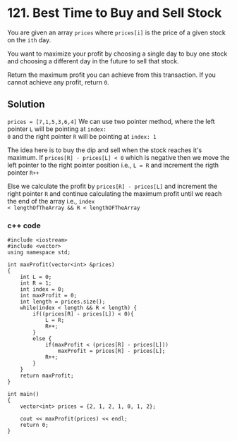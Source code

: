 # 121. Best Time to Buy and Sell Stock

You are given an array <code>prices</code> where <code>prices[i]</code> is the price of a given stock on the <code>ith</code> day.

You want to maximize your profit by choosing a single day to buy one stock and choosing a different day in the future to sell that stock.

Return the maximum profit you can achieve from this transaction. If you cannot achieve any profit, return <code>0</code>.

## Solution

<code>prices = [7,1,5,3,6,4]</code>
We can use two pointer method, where the left pointer <code>L</code> will be pointing at <code>index: 0</code> and the right pointer <code>R</code> will be pointing at <code>index: 1</code>

The idea here is to buy the dip and sell when the stock reaches it's maximum. 
If <code>prices[R] - prices[L] < 0</code> which is negative then we move the left pointer to the right pointer position i.e., <code>L = R</code> and increment the rigth pointer <code>R++</code>

Else we calculate the profit by <code>prices[R] - prices[L]</code> and increment the right pointer <code>R</code> and continue calculating the maximum profit until we reach the end of the array i.e., <code>index < lengthOfTheArray && R < lengthOFTheArray</code>

### c++ code

````
#include <iostream>
#include <vector>
using namespace std;

int maxProfit(vector<int> &prices)
{
    int L = 0;
    int R = 1;
    int index = 0;
    int maxProfit = 0;
    int length = prices.size();
    while(index < length && R < length) {
        if((prices[R] - prices[L]) < 0){
            L = R;
            R++;
        }
        else {
            if(maxProfit < (prices[R] - prices[L]))
                maxProfit = prices[R] - prices[L];
            R++;
        }
    }
    return maxProfit;
}

int main()
{
    vector<int> prices = {2, 1, 2, 1, 0, 1, 2};

    cout << maxProfit(prices) << endl;
    return 0;
}
````